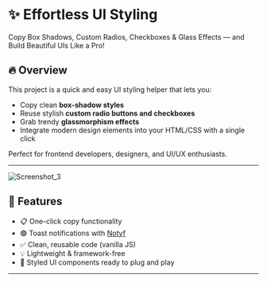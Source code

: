 # ✨ Effortless UI Styling

Copy Box Shadows, Custom Radios, Checkboxes & Glass Effects — and Build Beautiful UIs Like a Pro!

## 🔥 Overview

This project is a quick and easy UI styling helper that lets you:
- Copy clean **box-shadow styles**
- Reuse stylish **custom radio buttons and checkboxes**
- Grab trendy **glassmorphism effects**
- Integrate modern design elements into your HTML/CSS with a single click

Perfect for frontend developers, designers, and UI/UX enthusiasts.

---
![Screenshot_3](https://github.com/user-attachments/assets/4b8b60fc-e894-494c-acc4-45dfb0d7454d)


## 🚀 Features

- 📋 One-click copy functionality
- 🟢 Toast notifications with [Notyf](https://github.com/caroso1222/notyf)
- ✅ Clean, reusable code (vanilla JS)
- 💡 Lightweight & framework-free
- 🎨 Styled UI components ready to plug and play

---
 
